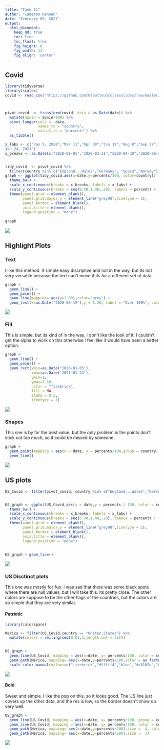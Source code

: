 ```yaml
---
title: "Task 11"
author: "Cameron Hansen"
date: "February 09, 2021"
output:
  html_document:  
    keep_md: true
    toc: true
    toc_float: true
    fig_height: 6
    fig_width: 12
    fig_align: 'center'
---
```




## Covid



```r
library(tidyverse)
library(scales)
covid <- read_csv("https://github.com/ktoutloud/classslides/raw/master/math335/data/M335_excess-mortality-p-scores.csv")



pivot_covid  <- transform(covid, date = as.Date(date)) %>% 
  mutate(Spain = Spain*100) %>% 
  pivot_longer(cols = -date,
               names_to = "country",
               values_to = "percents") %>% 
  as_tibble()

x_labs <- c("Jan 5, 2020","Mar 11","Apr 30","Jun 19","Aug 8","Sep 27","Nov 16","
Jan 24, 2021")
x_breaks <- as.Date(c("2020-01-05","2020-03-11","2020-04-30","2020-06-19","2020-08-08","2020-09-27","2020-11-16","2021-01-2"))


tidy_covid  <- pivot_covid %>% 
  filter(country %in% c("England...Wales","Germany", "Spain","Norway"), na.rm =TRUE) 
graph <- ggplot(tidy_covid,aes(x=date,y=percents/100, color=country))  +
  theme_bw() +
  scale_x_continuous(breaks = x_breaks, labels = x_labs) +
  scale_y_continuous(breaks = seq(0.00,1.40,.20), labels = percent) +
  theme(panel.grid = element_blank(),
        panel.grid.major.y = element_line("grey90",linetype = 2),
        panel.border = element_blank(),
        axis.title = element_blank(),
        legend.position = "none") 
  
graph
```

![](Task-11_files/figure-html/unnamed-chunk-1-1.png)<!-- -->


## Highlight Plots





### Text

I like this method. It simple easy discriptive and not in the way, but its not very versatile because the text can't  move if its for a different set of data


```r
graph + 
  geom_line() +
  geom_point() +
  geom_line(mapping= aes(y=1.00),color="grey") +
  geom_text(x=as.Date("2020-06-19"),y = 1.20, label = "Over 100%", color="grey")
```

![](Task-11_files/figure-html/unnamed-chunk-2-1.png)<!-- -->



### Fill

This is simple, but its kind of in the way. I don't like the look of it.  I couldn't get  the alpha to work on  this otherwise I feel like it would have been a better option.


```r
graph + 
  geom_line() +
  geom_point() +
  geom_rect(xmin=as.Date("2020-01-05"),
            xmax=as.Date("2021-01-24"),
            ymin=1,
            ymax=1.60,
            color = "firebrick",
            fill = NA,
            alpha = 0.2,
            linetype = 1)
```

![](Task-11_files/figure-html/unnamed-chunk-3-1.png)<!-- -->

### Shapes

This one is by far the best value, but the only problem is the points don't stick out too much, so it could be missed by someone.


```r
graph + 
  geom_point(mapping = aes(x = date, y = percents/100,group = country, shape = percents > 100),size = 2) +
  geom_line()
```

![](Task-11_files/figure-html/unnamed-chunk-4-1.png)<!-- -->


## US plots


```r
US_Covid <- filter(pivot_covid, country %in% c("England...Wales","Germany", "Spain","Norway", "United.States"),na.rm = TRUE) 


US_graph <- ggplot(US_Covid,aes(x = date,y = percents / 100, color = country))  +
  theme_bw() +
  scale_x_continuous(breaks = x_breaks, labels = x_labs) +
  scale_y_continuous(breaks = seq(0.00,1.40,.20), labels = percent) +
  theme(panel.grid = element_blank(),
        panel.grid.major.y = element_line("grey90",linetype = 2),
        panel.border = element_blank(),
        axis.title = element_blank(),
        legend.position = "none") 
  
  
US_graph + geom_line()
```

![](Task-11_files/figure-html/unnamed-chunk-5-1.png)<!-- -->

### US Disctinct plots

This one was mostly for fun. I was sad that there was some black spots where there are null values, but I will take this. Its pretty close.  The other colors are suppose to be the other flags of the countries, but the colors are so simple that they are very similar.


#### Patriotic

```r
library(colorspace)

Merica <- filter(US_Covid,country == "United.States") %>% 
  mutate(colors = ceiling(seq(0.01,3,length.out = 56))) 
  

US_graph +
  geom_line(US_Covid, mapping = aes(x=date, y= percents/100, color = country), size = 3) +
  geom_path(Merica, mapping= aes(x=date,y=percents/100,color = as.factor(colors)),size =  2) +
  scale_color_manual(values=c("firebrick","#fffff4","blue","#c8102e","#000000","#aa151b","#002868","black"), aesthetics = "color")
```

![](Task-11_files/figure-html/unnamed-chunk-6-1.png)<!-- -->

#### Bold

Sweet and simple. I like the pop on this, so it looks good. The US line just covers up the other data, and the res is low, so the border doesn't show up very well. 



```r
US_graph +
  geom_line(US_Covid, mapping = aes(x=date, y= percents/100, group = country), size = 2, color = "black") +
  geom_line(US_Covid, mapping = aes(x=date, y= percents/100, color = country), size = 1)   +
  geom_path(Merica, mapping= aes(x=date,y=percents/100),size =  4, color = 'black')+
  geom_path(Merica, mapping= aes(x=date,y=percents/100),size =  3) 
```

![](Task-11_files/figure-html/unnamed-chunk-7-1.png)<!-- -->


